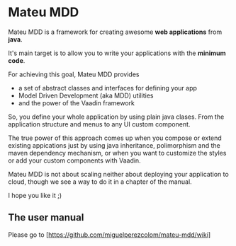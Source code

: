 # Mateu MDD

Mateu MDD is a framework for creating awesome **web applications** from **java**.


It's main target is to allow you to write your applications with the **minimum code**.


For achieving this goal, Mateu MDD provides 

- a set of abstract classes and interfaces for defining your app
- Model Driven Development (aka MDD) utilities
- and the power of the Vaadin framework


So, you define your whole application by using plain java clases. From the application structure and menus to any UI custom component.


The true power of this approach comes up when you compose or extend existing appications just by using java inheritance, polimorphism and the maven dependency mechanism, or when you want to customize the styles or add your custom components with Vaadin.


Mateu MDD is not about scaling neither about deploying your application to cloud, though we see a way to do it in a chapter of the manual.


I hope you like it ;)


## The user manual


Please go to [https://github.com/miguelperezcolom/mateu-mdd/wiki]

